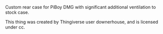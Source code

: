 Custom rear case for PiBoy DMG with significant additional ventilation to stock case.

This thing was created by Thingiverse user downerhouse, and is licensed under cc.
